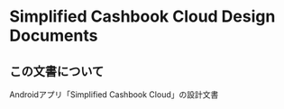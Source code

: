 # Simplified Cashbook Cloud Design Documents

## この文書について

Androidアプリ「Simplified Cashbook Cloud」の設計文書
